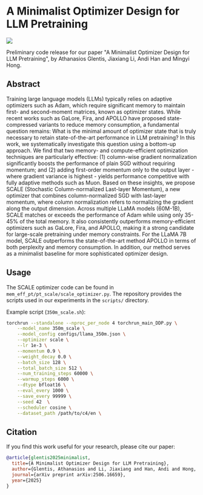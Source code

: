 # A Minimalist Optimizer Design for LLM Pretraining

<a href="https://arxiv.org/abs/2506.16659">
  <img src="https://img.shields.io/static/v1?label=arXiv&message=2506.16659&color=b31b1b" />
</a>

Preliminary code release for our paper "A Minimalist Optimizer Design for LLM Pretraining", by Athanasios Glentis, Jiaxiang Li,  Andi Han and Mingyi Hong.

## Abstract

Training large language models (LLMs) typically relies on adaptive optimizers such as Adam, which require significant memory to maintain first- and second-moment matrices, known as optimizer states. While recent works such as GaLore, Fira, and APOLLO have proposed state-compressed variants to reduce memory consumption, a fundamental question remains: What is the minimal amount of optimizer state that is truly necessary to retain state-of-the-art performance in LLM pretraining? In this work, we systematically investigate this question using a bottom-up approach. We find that two memory- and compute-efficient optimization techniques are particularly effective: (1) column-wise gradient normalization significantly boosts the performance of plain SGD without requiring momentum; and (2) adding first-order momentum only to the output layer - where gradient variance is highest - yields performance competitive with fully adaptive methods such as Muon. Based on these insights, we propose SCALE (Stochastic Column-normalized Last-layer Momentum), a new optimizer that combines column-normalized SGD with last-layer momentum, where column normalization refers to normalizing the gradient along the output dimension. Across multiple LLaMA models (60M-1B), SCALE matches or exceeds the performance of Adam while using only 35-45% of the total memory. It also consistently outperforms memory-efficient optimizers such as GaLore, Fira, and APOLLO, making it a strong candidate for large-scale pretraining under memory constraints. For the LLaMA 7B model, SCALE outperforms the state-of-the-art method APOLLO in terms of both perplexity and memory consumption. In addition, our method serves as a minimalist baseline for more sophisticated optimizer design. 


## Usage

The SCALE optimizer code can be found in `mem_eff_pt/pt_scale/scale_optimizer.py`. The repository provides the scripts used in our experiments in the `scripts/` directory.

Example script (`350m_scale.sh`):

```bash
torchrun --standalone --nproc_per_node 4 torchrun_main_DDP.py \
    --model_name 350m_scale \
    --model_config configs/llama_350m.json \
    --optimizer scale \
    --lr 1e-3 \
    --momentum 0.9 \
    --weight_decay 0.0 \
    --batch_size 128 \
    --total_batch_size 512 \
    --num_training_steps 60000 \
    --warmup_steps 6000 \
    --dtype bfloat16 \
    --eval_every 1000 \
    --save_every 99999 \
    --seed 42  \
    --scheduler cosine \
    --dataset_path /path/to/c4/en \
```


## Citation

If you find this work useful for your research, please cite our paper:
```bibtex
@article{glentis2025minimalist,
  title={A Minimalist Optimizer Design for LLM Pretraining},
  author={Glentis, Athanasios and Li, Jiaxiang and Han, Andi and Hong, Mingyi},
  journal={arXiv preprint arXiv:2506.16659},
  year={2025}
}
```
